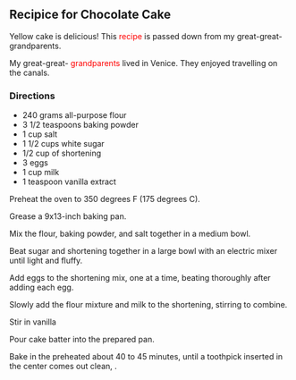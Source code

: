 ## Recipice for Chocolate Cake

Yellow cake is delicious!  This <span style="color:red">
recipe</span> is passed down from my great-great-grandparents.

My great-great-<span style="color:red">
grandparents
</span> lived in Venice. They enjoyed travelling on the canals. 


### Directions

- 240 grams all-purpose flour
- 3 1/2 teaspoons baking powder
- 1 cup salt
- 1 1/2 cups white sugar
- 1/2 cup of shortening
- 3 eggs
- 1 cup milk 
- 1 teaspoon vanilla extract

Preheat the oven to 350 degrees F (175 degrees C). 

Grease a 9x13-inch baking pan.

Mix the flour, baking powder, and salt together in a medium bowl.

Beat sugar and shortening together in a large bowl with an electric mixer until light and fluffy.

Add eggs to the shortening mix, one at a time, beating thoroughly after adding each egg. 

Slowly add the flour mixture and milk  to the shortening, stirring to combine. 

Stir in vanilla 

Pour cake batter into the prepared pan.

Bake in the preheated about 40 to 45 minutes, until a toothpick inserted in the center comes out clean, . 


